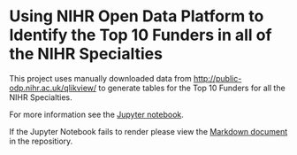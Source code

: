 # Using NIHR Open Data Platform to Identify the Top 10 Funders in all of the NIHR Specialties

This project uses manually downloaded data from http://public-odp.nihr.ac.uk/qlikview/ to generate tables for the Top 10 Funders for all the NIHR Specialties.

For more information see the [Jupyter notebook](https://github.com/abrandgits/UK-Health-Research-Funders/blob/master/Funders.ipynb).

If the Jupyter Notebook fails to render please view the [Markdown document](https://github.com/abrandgits/UK-Health-Research-Funders/blob/master/Funders.md) in the repositiory.

